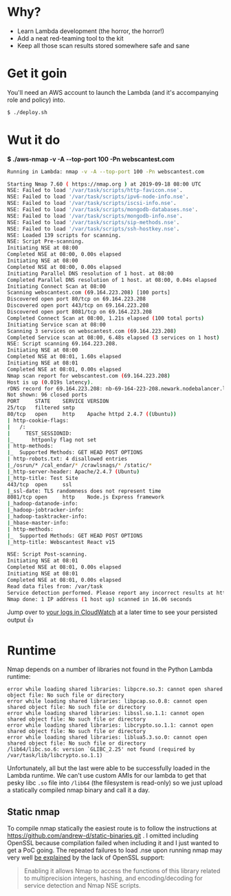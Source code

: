 # Why?
* Learn Lambda development (the horror, the horror!)
* Add a neat red-teaming tool to the kit
* Keep all those scan results stored somewhere safe and sane

# Get it goin
You'll need an AWS account to launch the Lambda (and it's accompanying role and policy) into.

```bash
$ ./deploy.sh
```

# Wut it do
**$ ./aws-nmap -v -A --top-port 100 -Pn webscantest.com**
```bash
Running in Lambda: nmap -v -A --top-port 100 -Pn webscantest.com

Starting Nmap 7.60 ( https://nmap.org ) at 2019-09-18 08:00 UTC
NSE: Failed to load '/var/task/scripts/http-favicon.nse'.
NSE: Failed to load '/var/task/scripts/ipv6-node-info.nse'.
NSE: Failed to load '/var/task/scripts/iscsi-info.nse'.
NSE: Failed to load '/var/task/scripts/mongodb-databases.nse'.
NSE: Failed to load '/var/task/scripts/mongodb-info.nse'.
NSE: Failed to load '/var/task/scripts/sip-methods.nse'.
NSE: Failed to load '/var/task/scripts/ssh-hostkey.nse'.
NSE: Loaded 139 scripts for scanning.
NSE: Script Pre-scanning.
Initiating NSE at 08:00
Completed NSE at 08:00, 0.00s elapsed
Initiating NSE at 08:00
Completed NSE at 08:00, 0.00s elapsed
Initiating Parallel DNS resolution of 1 host. at 08:00
Completed Parallel DNS resolution of 1 host. at 08:00, 0.04s elapsed
Initiating Connect Scan at 08:00
Scanning webscantest.com (69.164.223.208) [100 ports]
Discovered open port 80/tcp on 69.164.223.208
Discovered open port 443/tcp on 69.164.223.208
Discovered open port 8081/tcp on 69.164.223.208
Completed Connect Scan at 08:00, 1.21s elapsed (100 total ports)
Initiating Service scan at 08:00
Scanning 3 services on webscantest.com (69.164.223.208)
Completed Service scan at 08:00, 6.48s elapsed (3 services on 1 host)
NSE: Script scanning 69.164.223.208.
Initiating NSE at 08:00
Completed NSE at 08:01, 1.60s elapsed
Initiating NSE at 08:01
Completed NSE at 08:01, 0.00s elapsed
Nmap scan report for webscantest.com (69.164.223.208)
Host is up (0.019s latency).
rDNS record for 69.164.223.208: nb-69-164-223-208.newark.nodebalancer.linode.com
Not shown: 96 closed ports
PORT     STATE    SERVICE VERSION
25/tcp   filtered smtp
80/tcp   open     http    Apache httpd 2.4.7 ((Ubuntu))
| http-cookie-flags:
|   /:
|     TEST_SESSIONID:
|_      httponly flag not set
| http-methods:
|_  Supported Methods: GET HEAD POST OPTIONS
| http-robots.txt: 4 disallowed entries
|_/osrun/* /cal_endar/* /crawlsnags/* /static/*
|_http-server-header: Apache/2.4.7 (Ubuntu)
|_http-title: Test Site
443/tcp  open     ssl
|_ssl-date: TLS randomness does not represent time
8081/tcp open     http    Node.js Express framework
|_hadoop-datanode-info:
|_hadoop-jobtracker-info:
|_hadoop-tasktracker-info:
|_hbase-master-info:
| http-methods:
|_  Supported Methods: GET HEAD POST OPTIONS
|_http-title: Webscantest React v15

NSE: Script Post-scanning.
Initiating NSE at 08:01
Completed NSE at 08:01, 0.00s elapsed
Initiating NSE at 08:01
Completed NSE at 08:01, 0.00s elapsed
Read data files from: /var/task
Service detection performed. Please report any incorrect results at https://nmap.org/submit/ .
Nmap done: 1 IP address (1 host up) scanned in 16.06 seconds
```

Jump over to [your logs in CloudWatch](https://console.aws.amazon.com/cloudwatch/home?region=us-east-1#logStream:group=/aws/lambda/aws-nmap) at a later time to see your persisted output :thumbsup:

# Runtime
Nmap depends on a number of libraries not found in the Python Lambda runtime:

```
error while loading shared libraries: libpcre.so.3: cannot open shared object file: No such file or directory
error while loading shared libraries: libpcap.so.0.8: cannot open shared object file: No such file or directory
error while loading shared libraries: libssl.so.1.1: cannot open shared object file: No such file or directory
error while loading shared libraries: libcrypto.so.1.1: cannot open shared object file: No such file or directory
error while loading shared libraries: liblua5.3.so.0: cannot open shared object file: No such file or directory
/lib64/libc.so.6: version `GLIBC_2.25' not found (required by /var/task/lib/libcrypto.so.1.1)
```

Unfortunately, all but the last were able to be successfully loaded in the Lambda runtime. We can't use custom AMIs
for our lambda to get that pesky libc `.so` file into `/lib64` (the filesystem is read-only) so we just upload a statically
compiled nmap binary and call it a day. 

## Static nmap
To compile nmap statically the easiest route is to follow the instructions at https://github.com/andrew-d/static-binaries.git . I omitted including OpenSSL because compilation failed when including it and I just wanted to get a PoC going. The repeated failures to load .nse upon running nmap may very well [be explained](https://subscription.packtpub.com/book/networking_and_servers/9781849517485/1/ch01lvl1sec10/compiling-nmap-from-source-code) by the lack of OpenSSL support:

> Enabling it allows Nmap to access the functions of this library related to multiprecision integers, hashing, and encoding/decoding for service detection and Nmap NSE scripts.
